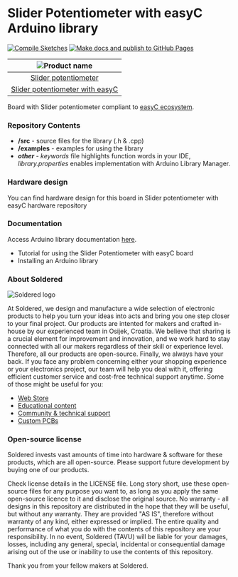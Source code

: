# Slider Potentiometer with easyC Arduino library

[![Compile Sketches](http://github-actions.40ants.com/e-radionicacom/Soldered-Slider-Potentiometer-with-easyC-Arduino-Library/matrix.svg?branch=dev&only=Compile%20Sketches)](https://github.com/e-radionicacom/Soldered-Slider-Potentiometer-with-easyC-Arduino-Library/actions/workflows/compile_test.yml)
[![Make docs and publish to GitHub Pages](https://github.com/e-radionicacom/Soldered-Slider-Potentiometer-with-easyC-Arduino-Library/actions/workflows/make_docs.yml/badge.svg?branch=dev)](https://github.com/e-radionicacom/Soldered-Slider-Potentiometer-with-easyC-Arduino-Library/actions/workflows/make_docs.yml)

| ![Product name](https://upload.wikimedia.org/wikipedia/commons/8/8f/Example_image.svg) |
| :---------------------------------------------------------------------------------------------: |
| [Slider potentiometer](https://www.solde.red/333130)                        |
| [Slider potentiometer with easyC](https://www.solde.red/333131)             |

Board with Slider potentiometer compliant to [easyC ecosystem](https://www.soldered.com/easyC). 

### Repository Contents
- **/src** - source files for the library (.h & .cpp)
- **/examples** - examples for using the library
- ***other*** - *keywords* file highlights function words in your IDE, *library.properties* enables implementation with Arduino Library Manager.

### Hardware design
You can find hardware design for this board in Slider potentiometer with easyC hardware repository

### Documentation

Access Arduino library documentation [here](https://e-radionicacom.github.io/Soldered-Slider-Potentiometer-with-easyC-Arduino-Library/).

- Tutorial for using the Slider Potentiometer with easyC board
- Installing an Arduino library

### About Soldered
![Soldered logo](https://raw.githubusercontent.com/e-radionicacom/Soldered-Slider-Potentiometer-with-easyC-Arduino-Library/dev/extras/Logo%20horizontal-2.svg)

At Soldered, we design and manufacture a wide selection of electronic products to help you turn your ideas into acts and bring you one step closer to your final project. Our products are intented for makers and crafted in-house by our experienced team in Osijek, Croatia. We believe that sharing is a crucial element for improvement and innovation, and we work hard to stay connected with all our makers regardless of their skill or experience level. Therefore, all our products are open-source. Finally, we always have your back. If you face any problem concerning either your shopping experience or your electronics project, our team will help you deal with it, offering efficient customer service and cost-free technical support anytime. Some of those might be useful for you:

- [Web Store](https://www.soldered.com)
- [Educational content](https://learn.soldered.com)
- [Community & technical support](https://community.soldered.com)
- [Custom PCBs](https://pcb.soldered.com)

### Open-source license
Soldered invests vast amounts of time into hardware & software for these products, which are all open-source. Please support future development by buying one of our products. 

Check license details in the LICENSE file. Long story short, use these open-source files for any purpose you want to, as long as you apply the same open-source licence to it and disclose the original source. No warranty - all designs in this repository are distributed in the hope that they will be useful, but without any warranty. They are provided "AS IS", therefore without warranty of any kind, either expressed or implied. The entire quality and performance of what you do with the contents of this repository are your responsibility. In no event, Soldered (TAVU) will be liable for your damages, losses, including any general, special, incidental or consequential damage arising out of the use or inability to use the contents of this repository. 

Thank you from your fellow makers at Soldered.

